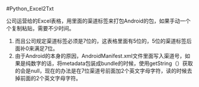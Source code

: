 #Python_Excel2Txt

 公司运营给的Excel表格，用里面的渠道标签来打包Android的包，如果手动一个个复制粘贴，需要不少时间。

1. 而且公司规定渠道标签必须是7位的，这表格里面有5位的，5位的渠道标签后面补0来满足7位。
2. 由于Android的本身的原因，AndroidManifest.xml文件里面写入渠道号，如果是纯数字的话，将metadata包装成bundle的时候，使用getString（）获取的会是null，现在的办法是在7位渠道号前面加2个英文字母字符，读的时候去掉前面的2个英文字母字符。

